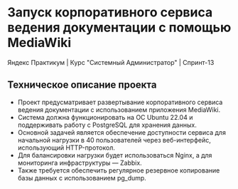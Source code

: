 # Запуск корпоративного сервиса ведения документации с помощью MediaWiki

Яндекс Практикум | Курс "Системный Администратор" | Спринт-13  

## Техническое описание проекта
  - Проект предусматривает развертывание корпоративного сервиса ведения документации с использованием приложения MediaWiki. 
  - Система должна функционировать на ОС Ubuntu 22.04 и поддерживать работу с PostgreSQL для хранения данных.  
  - Основной задачей является обеспечение доступности сервиса для начальной нагрузки в 40 пользователей через веб-интерфейс, использующий HTTP-протокол. 
  - Для балансировки нагрузки будет использоваться Nginx, а для мониторинга инфраструктуры — Zabbix.  
  - Также требуется обеспечить регулярное резервное копирование базы данных с использованием pg_dump.